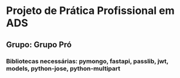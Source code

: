 # Projeto   de Prática Profissional em ADS
## Grupo: Grupo Pró

### Bibliotecas necessárias: pymongo, fastapi, passlib, jwt, models, python-jose, python-multipart

